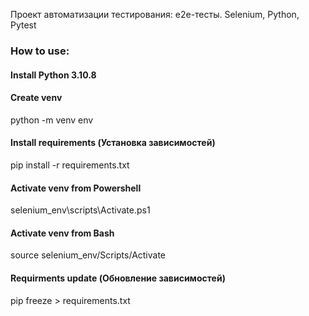 
Проект автоматизации тестирования: e2e-тесты.
Selenium, Python, Pytest

### How to use:

#### Install Python 3.10.8

#### Create venv
python -m venv env 

#### Install requirements (Установка зависимостей)
pip install -r requirements.txt

#### Activate venv from Powershell
selenium_env\scripts\Activate.ps1

#### Activate venv from Bash
source selenium_env/Scripts/Activate

#### Requirments update (Обновление зависимостей)
pip freeze > requirements.txt

